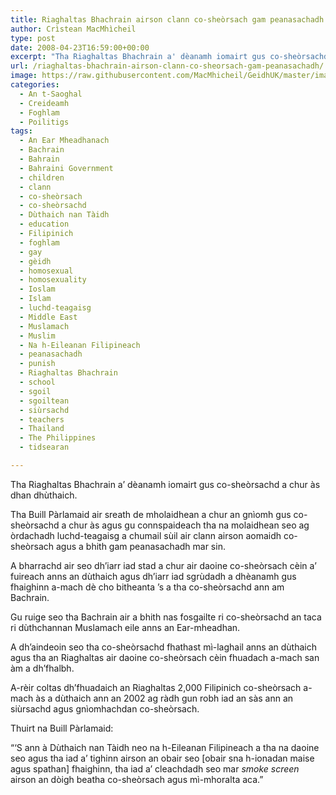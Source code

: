 ```yaml
---
title: Riaghaltas Bhachrain airson clann co-sheòrsach gam peanasachadh
author: Crìstean MacMhìcheil
type: post
date: 2008-04-23T16:59:00+00:00
excerpt: "Tha Riaghaltas Bhachrain a' dèanamh iomairt gus co-sheòrsachd a chur às dhan dhùthaich."
url: /riaghaltas-bhachrain-airson-clann-co-sheorsach-gam-peanasachadh/
image: https://raw.githubusercontent.com/MacMhicheil/GeidhUK/master/images/.jpg
categories:
  - An t-Saoghal
  - Creideamh
  - Foghlam
  - Poilitigs
tags:
  - An Ear Mheadhanach
  - Bachrain
  - Bahrain
  - Bahraini Government
  - children
  - clann
  - co-sheòrsach
  - co-sheòrsachd
  - Dùthaich nan Tàidh
  - education
  - Filipinich
  - foghlam
  - gay
  - gèidh
  - homosexual
  - homosexuality
  - Ioslam
  - Islam
  - luchd-teagaisg
  - Middle East
  - Muslamach
  - Muslim
  - Na h-Eileanan Filipineach
  - peanasachadh
  - punish
  - Riaghaltas Bhachrain
  - school
  - sgoil
  - sgoiltean
  - siùrsachd
  - teachers
  - Thailand
  - The Philippines
  - tidsearan

---
```

Tha Riaghaltas Bhachrain a&#8217; dèanamh iomairt gus co-sheòrsachd a chur às dhan dhùthaich.

Tha Buill Pàrlamaid air sreath de mholaidhean a chur an gnìomh gus co-sheòrsachd a chur às agus gu connspaideach tha na molaidhean seo ag òrdachadh luchd-teagaisg a chumail sùil air clann airson aomaidh co-sheòrsach agus a bhith gam peanasachadh mar sin.

A bharrachd air seo dh&#8217;iarr iad stad a chur air daoine co-sheòrsach cèin a&#8217; fuireach anns an dùthaich agus dh&#8217;iarr iad sgrùdadh a dhèanamh gus fhaighinn a-mach dè cho bitheanta &#8217;s a tha co-sheòrsachd ann am Bachrain.

Gu ruige seo tha Bachrain air a bhith nas fosgailte ri co-sheòrsachd an taca ri dùthchannan Muslamach eile anns an Ear-mheadhan.

A dh&#8217;aindeoin seo tha co-sheòrsachd fhathast mì-laghail anns an dùthaich agus tha an Riaghaltas air daoine co-sheòrsach cèin fhuadach a-mach san àm a dh&#8217;fhalbh.

A-rèir coltas dh&#8217;fhuadaich an Riaghaltas 2,000 Filipinich co-sheòrsach a-mach às a dùthaich ann an 2002 ag ràdh gun robh iad an sàs ann an siùrsachd agus gnìomhachdan co-sheòrsach.

Thuirt na Buill Pàrlamaid:

&#8220;&#8216;S ann à Dùthaich nan Tàidh neo na h-Eileanan Filipineach a tha na daoine seo agus tha iad a&#8217; tighinn airson an obair seo [obair sna h-ionadan maise agus spathan] fhaighinn, tha iad a&#8217; cleachdadh seo mar _smoke screen_ airson an dòigh beatha co-sheòrsach agus mì-mhoralta aca.&#8221;
